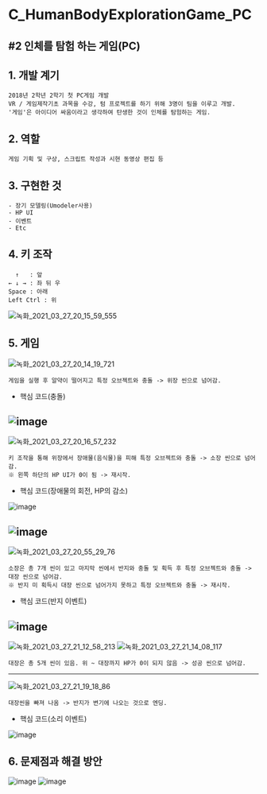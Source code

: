 # C_HumanBodyExplorationGame_PC
## #2 인체를 탐험 하는 게임(PC)

## 1. 개발 계기

```
2018년 2학년 2학기 첫 PC게임 개발
VR / 게임제작기초 과목을 수강, 텀 프로젝트를 하기 위해 3명이 팀을 이루고 개발.
'게임'은 아이디어 싸움이라고 생각하여 탄생한 것이 인체를 탐험하는 게임. 
```

## 2. 역할

```
게임 기획 및 구상, 스크립트 작성과 시현 동영상 편집 등
```

## 3. 구현한 것

```
- 장기 모델링(Umodeler사용)
- HP UI
- 이벤트
- Etc
```

## 4. 키 조작

```
  ↑   : 앞
← ↓ → : 좌 뒤 우
Space : 아래
Left Ctrl : 위
```
![녹화_2021_03_27_20_15_59_555](https://user-images.githubusercontent.com/81169838/112718903-4a74ab80-8f39-11eb-8fe3-733058d8619e.gif)

## 5. 게임
![녹화_2021_03_27_20_14_19_721](https://user-images.githubusercontent.com/81169838/112718868-22854800-8f39-11eb-8e55-eb166f23c3f4.gif)
```
게임을 실행 후 알약이 떨어지고 특정 오브젝트와 충돌 -> 위장 씬으로 넘어감.
```
* 핵심 코드(충돌)

![image](https://user-images.githubusercontent.com/81169838/112719100-56ad3880-8f3a-11eb-8578-31582b71726a.png)
--------------------------------------------------------------------------------------------------------------------------------------------------------------------------------
![녹화_2021_03_27_20_16_57_232](https://user-images.githubusercontent.com/81169838/112718930-6ed08800-8f39-11eb-9e6b-4a7a806bf23f.gif)
```
키 조작을 통해 위장에서 장애물(음식물)을 피해 특정 오브젝트와 충돌 -> 소장 씬으로 넘어감.
※ 왼쪽 하단의 HP UI가 0이 됨 -> 재시작.
```
* 핵심 코드(장애물의 회전, HP의 감소)

![image](https://user-images.githubusercontent.com/81169838/112719415-3b432d00-8f3c-11eb-9fa5-f8d1652a431c.png)

![image](https://user-images.githubusercontent.com/81169838/112719706-8f024600-8f3d-11eb-948a-e4315c4b5043.png)
--------------------------------------------------------------------------------------------------------------------------------------------------------------------------------
![녹화_2021_03_27_20_55_29_76](https://user-images.githubusercontent.com/81169838/112719934-ed7bf400-8f3e-11eb-8235-3e70c9d2822f.gif)
```
소장은 총 7개 씬이 있고 마지막 씬에서 반지와 충돌 및 획득 후 특정 오브젝트와 충돌 -> 대장 씬으로 넘어감.
※ 반지 미 획득시 대장 씬으로 넘어가지 못하고 특정 오브젝트와 충돌 -> 재시작.
```
* 핵심 코드(반지 이벤트)

![image](https://user-images.githubusercontent.com/81169838/112720245-7e070400-8f40-11eb-8dce-46e6e98dbb88.png)
--------------------------------------------------------------------------------------------------------------------------------------------------------------------------------
![녹화_2021_03_27_21_12_58_213](https://user-images.githubusercontent.com/81169838/112720377-49477c80-8f41-11eb-832c-759954f56172.gif)
![녹화_2021_03_27_21_14_08_117](https://user-images.githubusercontent.com/81169838/112720397-6aa86880-8f41-11eb-8e10-24041f63d7ca.gif)
```
대장은 총 5개 씬이 있음. 위 ~ 대장까지 HP가 0이 되지 않음 -> 성공 씬으로 넘어감.
```
--------------------------------------------------------------------------------------------------------------------------------------------------------------------------------
![녹화_2021_03_27_21_19_18_86](https://user-images.githubusercontent.com/81169838/112720522-45682a00-8f42-11eb-89fb-ad3066240915.gif)
```
대장씬을 빠져 나옴 -> 반지가 변기에 나오는 것으로 엔딩.
```
* 핵심 코드(소리 이벤트)

![image](https://user-images.githubusercontent.com/81169838/112720635-e48d2180-8f42-11eb-85f3-413f41d3bae8.png)

## 6. 문제점과 해결 방안

![image](https://user-images.githubusercontent.com/81169838/112720716-60876980-8f43-11eb-851b-fd4bca58d775.png)
![image](https://user-images.githubusercontent.com/81169838/112720721-6bda9500-8f43-11eb-9e3b-e1e070d04c40.png)

